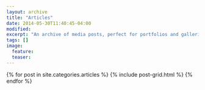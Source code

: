 ```yaml
---
layout: archive
title: "Articles"
date: 2014-05-30T11:40:45-04:00
modified:
excerpt: "An archive of media posts, perfect for portfolios and galleries."
tags: []
image:
  feature:
  teaser:
---
```


<div class="tiles">
{% for post in site.categories.articles %}
  {% include post-grid.html %}
{% endfor %}
</div><!-- /.tiles -->